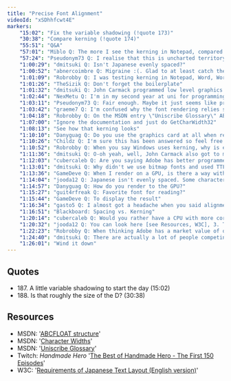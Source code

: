 ```yaml
---
title: "Precise Font Alignment"
videoId: "xSDhhfcwt4E"
markers:
    "15:02": "Fix the variable shadowing (!quote 173)"
    "30:38": "Compare kerning (!quote 174)"
    "55:51": "Q&A"
    "57:01": "Miblo Q: The more I see the kerning in Notepad, compared to yours, the more awful it looks to me"
    "57:24": "Pseudonym73 Q: I realise that this is uncharted territory, but it seems to me that font rendering is taking more time than the rest of the renderer. Is that normal?"
    "1:00:29": "dmitsuki Q: Isn't Japanese evenly spaced?"
    "1:00:52": "abnercoimbre Q: Migraine :(. Glad to at least catch the Q&A"
    "1:01:09": "Robrobby Q: I was testing kerning in Notepad, Word, Wordpad... No kerning there? Where do you have seen kerning in Windows?"
    "1:01:26": "TheSizik Q: Don't forget the boilerplate"
    "1:01:32": "dmitsuki Q: John Carmack programmed low level graphics and got a Ferrari. Font rendering guy never got anything. When are we going to go back to programming cool superstar things?"
    "1:02:44": "NexMetu Q: I'm in my second year at uni for programming, and I still have problems getting my head around single things. My question is how long did it take you to have a good understanding of programming in general?"
    "1:03:11": "Pseudonym73 Q: Fair enough. Maybe it just seems like progress is slower for some definition of \"progress\""
    "1:03:42": "graeme7 Q: I'm confused why the font rendering relies so much on windows. Isn't all this stuff stored in the font files, or is that harder without Windows text metrics and such? Or, to put it another way, how would what we did today be different if we were using stb_truetype?"
    "1:04:18": "Robrobby Q: On the MSDN entry \"Uniscribe Glossary\" ABC Values is better explained how Windows understands it"
    "1:07:00": "Ignore the documentation and just do GetCharWidth32"
    "1:08:13": "See how that kerning looks"
    "1:10:10": "Danyguag Q: Do you use the graphics card at all when rendering?"
    "1:10:26": "Childz Q: I'm sure this has been answered so feel free to ignore if true. What are the features of C++ that you use that keep you from using just plain old C?"
    "1:10:52": "Robrobby Q: When you say Windows uses kerning, why is every letter never overlapping in the space of the followed letter? In your code I see the letters overlapping. Did I understand kerning wrong?"
    "1:11:36": "dmitsuki Q: O-oh yeah, well, John Carmack also got to make Rocketships, so he wins"
    "1:12:03": "cubercaleb Q: Are you saying Adobe has better programmers than Id?"
    "1:13:01": "dmitsuki Q: Why didn't we use bitmap fonts and used TTF? Bitmap fonts are cross platform, are they not?"
    "1:13:36": "GameDeve Q: When I render on a GPU, is there a way without copying the render result back to RAM?"
    "1:14:04": "jooda12 Q: Japanese isn't evenly spaced. Some characters like 「 and 」 rely on kerning"
    "1:14:57": "Danyguag Q: How do you render to the GPU?"
    "1:15:27": "guit4rfreak Q: Favorite font for reading?"
    "1:15:44": "GameDeve Q: To display the result"
    "1:16:34": "gasto5 Q: I almost got a headache when you said alignment is not the same as kerning, please expound"
    "1:16:51": "Blackboard: Spacing vs. Kerning"
    "1:20:14": "cubercaleb Q: Would you rather have a CPU with more cores than a GPU, or enough clock cycles to outperform the GPU with software rendering?"
    "1:20:32": "jooda12 Q: You can look here [see Resources, W3C], 3. Tsumegumi for Japanese kerning"
    "1:22:23": "Robrobby Q: When thinking Adobe has a market value of over 40billion, why no great programmer wants to do a better Photoshop?"
    "1:24:40": "dmitsuki Q: There are actually a lot of people competing with Photoshop, and you are using one of those products on stream right now..."
    "1:26:01": "Wind it down"
---
```


## Quotes

* 187\. A little variable shadowing to start the day (15:02)
* 188\. Is that roughly the size of the D? (30:38)

## Resources
* MSDN: '[ABCFLOAT structure](https://msdn.microsoft.com/en-us/library/windows/desktop/dd162455)'
* MSDN: '[Character Widths](https://msdn.microsoft.com/en-us/library/windows/desktop/dd183418)'
* MSDN: '[Uniscribe Glossary](https://msdn.microsoft.com/en-us/library/windows/desktop/dd374094)'
* Twitch: *Handmade Hero* '[The Best of Handmade Hero - The First 150 Episodes](http://www.twitch.tv/handmade_hero/v/8349645)'
* W3C: '[Requirements of Japanese Text Layout (English version)](http://www.w3.org/2007/02/japanese-layout/docs/aligned/japanese-layout-requirements-en.html#en-subheading1_2_3)'
